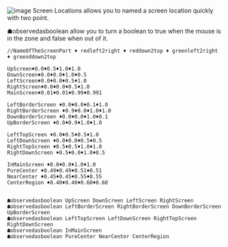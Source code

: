 

![image](https://user-images.githubusercontent.com/20149493/108843819-8388cb80-75db-11eb-8f6f-5058acfe4b39.png)
Screen Locations allows you to named a screen location quickly with two point.

☗observedasboolean allow you to turn a boolean to true when the mouse is in the zone and false when out of it.

```
//NameOfTheScreenPart ♦ redleft2right ♦ reddown2top ♦ greenleft2right ♦ greenddown2top

UpScreen♦0.0♦0.5♦1.0♦1.0
DownScreen♦0.0♦0.0♦1.0♦0.5
LeftScreen♦0.0♦0.0♦0.5♦1.0
RightScreen♦0.0♦0.0♦0.5♦1.0
MainScreen♦0.01♦0.01♦0.99♦0.991

LeftBorderScreen ♦0.0♦0.0♦0.1♦1.0
RightBorderScreen ♦0.9♦0.0♦1.0♦1.0
DownBorderScreen ♦0.0♦0.0♦1.0♦0.1
UpBorderScreen ♦0.0♦0.9♦1.0♦1.0

LeftTopScreen ♦0.0♦0.5♦0.5♦1.0
LeftDownScreen ♦0.0♦0.0♦0.5♦0.5
RightTopScreen ♦0.5♦0.5♦1.0♦1.0
RightDownScreen ♦0.5♦0.0♦1.0♦0.5

InMainScreen ♦0.0♦0.0♦1.0♦1.0
PureCenter ♦0.49♦0.49♦0.51♦0.51
NearCenter ♦0.45♦0.45♦0.55♦0.55
CenterRegion ♦0.40♦0.40♦0.60♦0.60


☗observedasboolean UpScreen DownScreen LeftScreen RightScreen
☗observedasboolean LeftBorderScreen RightBorderScreen DownBorderScreen UpBorderScreen
☗observedasboolean LeftTopScreen LeftDownScreen RightTopScreen RightDownScreen
☗observedasboolean InMainScreen 
☗observedasboolean PureCenter NearCenter CenterRegion

```